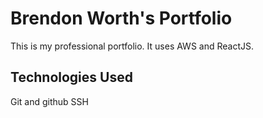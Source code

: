 # Brendon Worth's Portfolio

This is my professional portfolio. It uses AWS and ReactJS.

## Technologies Used
Git and github
SSH